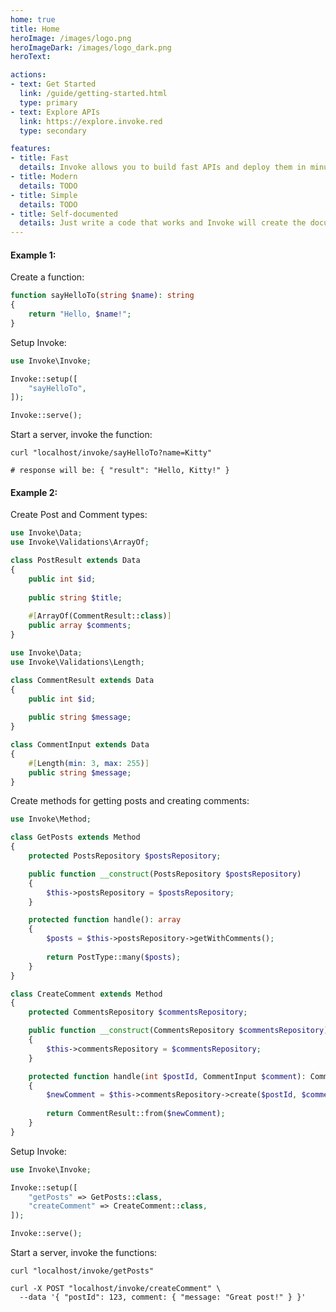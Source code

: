 ```yaml
---
home: true
title: Home
heroImage: /images/logo.png
heroImageDark: /images/logo_dark.png
heroText: 

actions:
- text: Get Started
  link: /guide/getting-started.html
  type: primary
- text: Explore APIs
  link: https://explore.invoke.red
  type: secondary

features:
- title: Fast
  details: Invoke allows you to build fast APIs and deploy them in minutes.
- title: Modern
  details: TODO
- title: Simple
  details: TODO
- title: Self-documented
  details: Just write a code that works and Invoke will create the documentation for you.
---
```


#### Example 1:

Create a function:

```php
function sayHelloTo(string $name): string
{
    return "Hello, $name!";
}
```

Setup Invoke:

```php
use Invoke\Invoke;

Invoke::setup([
    "sayHelloTo",
]);

Invoke::serve();
```

Start a server, invoke the function:

```shell
curl "localhost/invoke/sayHelloTo?name=Kitty"

# response will be: { "result": "Hello, Kitty!" }
```

#### Example 2:

Create Post and Comment types:

```php
use Invoke\Data;
use Invoke\Validations\ArrayOf;

class PostResult extends Data
{
    public int $id;
    
    public string $title;
    
    #[ArrayOf(CommentResult::class)]
    public array $comments;
}
```

```php
use Invoke\Data;
use Invoke\Validations\Length;

class CommentResult extends Data
{
    public int $id;
    
    public string $message;
}

class CommentInput extends Data
{
    #[Length(min: 3, max: 255)]
    public string $message;
}
```

Create methods for getting posts and creating comments:

```php
use Invoke\Method;

class GetPosts extends Method
{
    protected PostsRepository $postsRepository;

    public function __construct(PostsRepository $postsRepository)
    {
        $this->postsRepository = $postsRepository;
    }

    protected function handle(): array
    {
        $posts = $this->postsRepository->getWithComments();
    
        return PostType::many($posts);
    }
}

class CreateComment extends Method
{
    protected CommentsRepository $commentsRepository;

    public function __construct(CommentsRepository $commentsRepository)
    {
        $this->commentsRepository = $commentsRepository;
    }

    protected function handle(int $postId, CommentInput $comment): CommentResult
    {
        $newComment = $this->commentsRepository->create($postId, $comment);
    
        return CommentResult::from($newComment);
    }
}
```

Setup Invoke:

```php
use Invoke\Invoke;

Invoke::setup([
    "getPosts" => GetPosts::class,
    "createComment" => CreateComment::class,
]);

Invoke::serve();
```

Start a server, invoke the functions:

```shell
curl "localhost/invoke/getPosts"
```

```shell
curl -X POST "localhost/invoke/createComment" \
  --data '{ "postId": 123, comment: { "message: "Great post!" } }'
```
